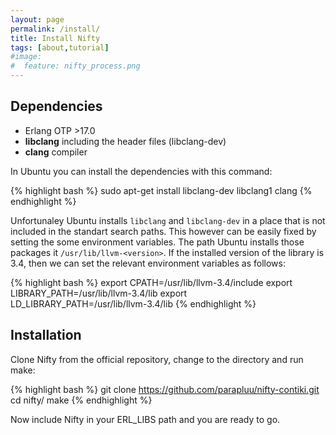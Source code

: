 ```yaml
---
layout: page
permalink: /install/
title: Install Nifty
tags: [about,tutorial]
#image:
#  feature: nifty_process.png
---
```


## Dependencies
+ Erlang OTP >17.0 
+ **libclang** including the header files (libclang-dev)
+ **clang** compiler

In Ubuntu you can install the dependencies with this command:

{% highlight bash %}
sudo apt-get install libclang-dev libclang1 clang
{% endhighlight %}

Unfortunaley Ubuntu installs ```libclang``` and ```libclang-dev``` in a place that is not
included in the standart search paths. This however can be easily fixed by setting the
some environment variables. The path Ubuntu installs those packages it ```/usr/lib/llvm-<version>```.
If the installed version of the library is 3.4, then we can set the relevant environment variables
as follows:

{% highlight bash %}
export CPATH=/usr/lib/llvm-3.4/include 
export LIBRARY_PATH=/usr/lib/llvm-3.4/lib 
export LD_LIBRARY_PATH=/usr/lib/llvm-3.4/lib
{% endhighlight %}

## Installation
Clone Nifty from the official repository, change to the directory and run make:

{% highlight bash %}
git clone https://github.com/parapluu/nifty-contiki.git
cd nifty/
make
{% endhighlight %}

Now include Nifty in your ERL_LIBS path and you are ready to go.
